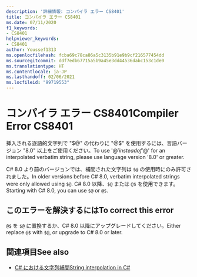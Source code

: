 ```yaml
---
description: '詳細情報: コンパイラ エラー CS8401'
title: コンパイラ エラー CS8401
ms.date: 07/11/2020
f1_keywords:
- CS8401
helpviewer_keywords:
- CS8401
author: Youssef1313
ms.openlocfilehash: fcba69c78ca86a5c3135b91e9b9cf216577454dd
ms.sourcegitcommit: ddf7edb67715a5b9a45e3dd44536dabc153c1de0
ms.translationtype: HT
ms.contentlocale: ja-JP
ms.lasthandoff: 02/06/2021
ms.locfileid: "99719553"
---
```

# <a name="compiler-error-cs8401"></a><span data-ttu-id="191c9-103">コンパイラ エラー CS8401</span><span class="sxs-lookup"><span data-stu-id="191c9-103">Compiler Error CS8401</span></span>

<span data-ttu-id="191c9-104">挿入される逐語的文字列で "$@" の代わりに "@$" を使用するには、言語バージョン "8.0" 以上をご使用ください。</span><span class="sxs-lookup"><span data-stu-id="191c9-104">To use '@$' instead of '$@' for an interpolated verbatim string, please use language version '8.0' or greater.</span></span>

<span data-ttu-id="191c9-105">C# 8.0 より前のバージョンでは、補間された文字列は `$@` の使用時にのみ許可されました。</span><span class="sxs-lookup"><span data-stu-id="191c9-105">In older versions before C# 8.0, verbatim interpolated strings were only allowed using `$@`.</span></span> <span data-ttu-id="191c9-106">C# 8.0 以降、`$@` または `@$` を使用できます。</span><span class="sxs-lookup"><span data-stu-id="191c9-106">Starting with C# 8.0, you can use `$@` or `@$`.</span></span>

## <a name="to-correct-this-error"></a><span data-ttu-id="191c9-107">このエラーを解決するには</span><span class="sxs-lookup"><span data-stu-id="191c9-107">To correct this error</span></span>

<span data-ttu-id="191c9-108">`@$` を `$@` に置換するか、C# 8.0 以降にアップグレードしてください。</span><span class="sxs-lookup"><span data-stu-id="191c9-108">Either replace `@$` with `$@`, or upgrade to C# 8.0 or later.</span></span>

## <a name="see-also"></a><span data-ttu-id="191c9-109">関連項目</span><span class="sxs-lookup"><span data-stu-id="191c9-109">See also</span></span>

- [<span data-ttu-id="191c9-110">C# における文字列補間</span><span class="sxs-lookup"><span data-stu-id="191c9-110">String interpolation in C#</span></span>](../../tutorials/string-interpolation.md)
